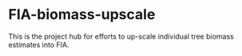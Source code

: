 # FIA-biomass-upscale
This is the project hub for efforts to up-scale individual tree biomass estimates into FIA. 
